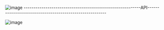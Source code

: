 ![image](https://github.com/user-attachments/assets/2e7ecec5-1f96-4342-95fd-a6e2cf2e24aa)
-----------------------------------------------------------API---------------------------------------------------------

  ![image](https://github.com/user-attachments/assets/e15dc98f-f04d-4571-92d2-21761887ca56)
